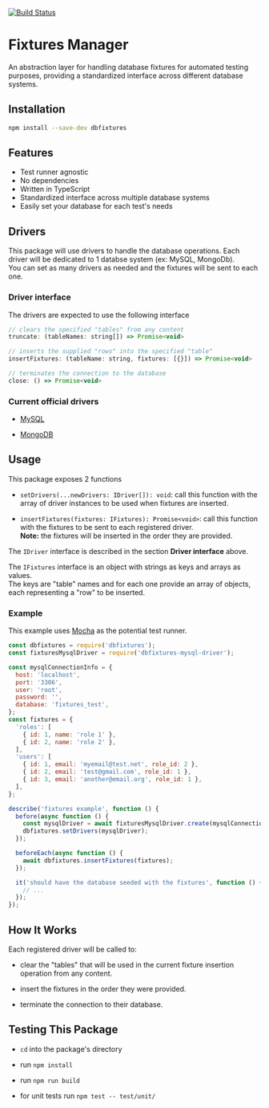 [![Build Status](https://travis-ci.org/PedroHenriques/dbfixtures.svg?branch=master)](https://travis-ci.org/PedroHenriques/dbfixtures)

# Fixtures Manager

An abstraction layer for handling database fixtures for automated testing purposes, providing a standardized interface across different database systems.

## Installation

```sh
npm install --save-dev dbfixtures
```

## Features

* Test runner agnostic
* No dependencies
* Written in TypeScript
* Standardized interface across multiple database systems
* Easily set your database for each test's needs

## Drivers

This package will use drivers to handle the database operations.
Each driver will be dedicated to 1 databse system (ex: MySQL, MongoDb).  
You can set as many drivers as needed and the fixtures will be sent to each one.

### Driver interface

The drivers are expected to use the following interface

```js
// clears the specified "tables" from any content
truncate: (tableNames: string[]) => Promise<void>

// inserts the supplied "rows" into the specified "table"
insertFixtures: (tableName: string, fixtures: [{}]) => Promise<void>

// terminates the connection to the database
close: () => Promise<void>
```

### Current official drivers

* [MySQL](https://github.com/PedroHenriques/dbfixtures-mysql-driver)

* [MongoDB](https://github.com/PedroHenriques/dbfixtures-mongodb-driver)

## Usage

This package exposes 2 functions

* `setDrivers(...newDrivers: IDriver[]): void`: call this function with the array of driver instances to be used when fixtures are inserted.

* `insertFixtures(fixtures: IFixtures): Promise<void>`: call this function with the fixtures to be sent to each registered driver.  
**Note:** the fixtures will be inserted in the order they are provided.

The `IDriver` interface is described in the section **Driver interface** above.

The `IFixtures` interface is an object with strings as keys and arrays as values.  
The keys are "table" names and for each one provide an array of objects, each representing a "row" to be inserted.

### Example

This example uses [Mocha](https://mochajs.org/) as the potential test runner.

```js
const dbfixtures = require('dbfixtures');
const fixturesMysqlDriver = require('dbfixtures-mysql-driver');

const mysqlConnectionInfo = {
  host: 'localhost',
  port: '3306',
  user: 'root',
  password: '',
  database: 'fixtures_test',
};
const fixtures = {
  'roles': [
    { id: 1, name: 'role 1' },
    { id: 2, name: 'role 2' },
  ],
  'users': [
    { id: 1, email: 'myemail@test.net', role_id: 2 },
    { id: 2, email: 'test@gmail.com', role_id: 1 },
    { id: 3, email: 'another@email.org', role_id: 1 },
  ],
};

describe('fixtures example', function () {
  before(async function () {
    const mysqlDriver = await fixturesMysqlDriver.create(mysqlConnectionInfo);
    dbfixtures.setDrivers(mysqlDriver);
  });

  beforeEach(async function () {
    await dbfixtures.insertFixtures(fixtures);
  });

  it('should have the database seeded with the fixtures', function () {
    // ...
  });
});
```

## How It Works

Each registered driver will be called to:

* clear the "tables" that will be used in the current fixture insertion operation from any content.

* insert the fixtures in the order they were provided.

* terminate the connection to their database.

## Testing This Package

* `cd` into the package's directory
* run `npm install`
* run `npm run build`

* for unit tests run `npm test -- test/unit/`
